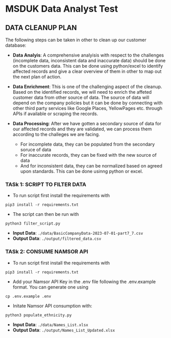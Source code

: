 # MSDUK Data Analyst Test


## DATA CLEANUP PLAN
The following steps can be taken in other to clean up our customer database:
- **Data Analyis**: A comprehensive analyisis with respect to the challenges (incomplete data, inconsistent data and inaccurate data) should be done on the customers data. This can be done using python/excel to identify affected records and give a clear overview of them in other to map out the next plan of action.

- **Data Enrichment**: This is one of the challenging aspect of the cleanup. Based on the identified records, we will need to enrich the affeted customer data from other source of data. The source of data will depend on the company policies but it can be done by connecting with other third party services like Google Places, YellowPages etc. through APIs if available or scraping the records.

- **Data Processing**: After we have gotten a secondary source of data for our affected records and they are validated, we can process them according to the challeges we are facing.
  - For incomplete data, they can be populated from the secondary soruce of data 
  - For inaccurate records, they can be fixed with the new source of data
  - And for inconsistent data, they can be normalized based on agreed upon standards.
  This can be done usinng python or excel.




### TASk 1: SCRIPT TO FILTER DATA

- To run script first install the requirements with
```
pip3 install -r requirements.txt
```

- The script can then be run with 
```
python3 filter_script.py
```

- **Input Data**: `./data/BasicCompanyData-2023-07-01-part7_7.csv`
- **Output Data**: `./output/filtered_data.csv`


### TASk 2: CONSUME NAMSOR API

- To run script first install the requirements with
```
pip3 install -r requirements.txt
```

- Add your Namsor API Key in the .env file following the .env.example format. You can generate one using
```
cp .env.example .env
```

- Initate Namsor API consumption with:
```
python3 populate_ethnicity.py
```
- **Input Data**: `./data/Names_List.xlsx`
- **Output Data**: `./output/Names_List_Updated.xlsx`